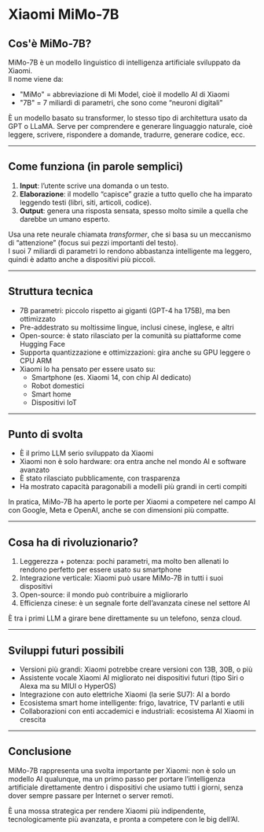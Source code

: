 # Xiaomi MiMo-7B

## Cos'è MiMo-7B?

MiMo-7B è un modello linguistico di intelligenza artificiale sviluppato da Xiaomi.  
Il nome viene da:

- "MiMo" = abbreviazione di Mi Model, cioè il modello AI di Xiaomi  
- "7B" = 7 miliardi di parametri, che sono come “neuroni digitali”

È un modello basato su transformer, lo stesso tipo di architettura usato da GPT o LLaMA.
Serve per comprendere e generare linguaggio naturale, cioè leggere, scrivere, rispondere a domande, tradurre, generare codice, ecc.

---

## Come funziona (in parole semplici)

1. **Input**: l’utente scrive una domanda o un testo.  
2. **Elaborazione**: il modello “capisce” grazie a tutto quello che ha imparato leggendo testi (libri, siti, articoli, codice).  
3. **Output**: genera una risposta sensata, spesso molto simile a quella che darebbe un umano esperto.

Usa una rete neurale chiamata *transformer*, che si basa su un meccanismo di “attenzione” (focus sui pezzi importanti del testo).  
I suoi 7 miliardi di parametri lo rendono abbastanza intelligente ma leggero, quindi è adatto anche a dispositivi più piccoli.

---

## Struttura tecnica

- 7B parametri: piccolo rispetto ai giganti (GPT-4 ha 175B), ma ben ottimizzato  
- Pre-addestrato su moltissime lingue, inclusi cinese, inglese, e altri  
- Open-source: è stato rilasciato per la comunità su piattaforme come Hugging Face  
- Supporta quantizzazione e ottimizzazioni: gira anche su GPU leggere o CPU ARM  
- Xiaomi lo ha pensato per essere usato su:
  - Smartphone (es. Xiaomi 14, con chip AI dedicato)  
  - Robot domestici  
  - Smart home  
  - Dispositivi IoT

---

## Punto di svolta

- È il primo LLM serio sviluppato da Xiaomi  
- Xiaomi non è solo hardware: ora entra anche nel mondo AI e software avanzato  
- È stato rilasciato pubblicamente, con trasparenza  
- Ha mostrato capacità paragonabili a modelli più grandi in certi compiti

In pratica, MiMo-7B ha aperto le porte per Xiaomi a competere nel campo AI con Google, Meta e OpenAI, anche se con dimensioni più compatte.

---

## Cosa ha di rivoluzionario?

1. Leggerezza + potenza: pochi parametri, ma molto ben allenati lo rendono perfetto per essere usato su smartphone  
2. Integrazione verticale: Xiaomi può usare MiMo-7B in tutti i suoi dispositivi  
3. Open-source: il mondo può contribuire a migliorarlo  
4. Efficienza cinese: è un segnale forte dell’avanzata cinese nel settore AI

È tra i primi LLM a girare bene direttamente su un telefono, senza cloud.

---

## Sviluppi futuri possibili

- Versioni più grandi: Xiaomi potrebbe creare versioni con 13B, 30B, o più  
- Assistente vocale Xiaomi AI migliorato nei dispositivi futuri (tipo Siri o Alexa ma su MIUI o HyperOS)  
- Integrazione con auto elettriche Xiaomi (la serie SU7): AI a bordo  
- Ecosistema smart home intelligente: frigo, lavatrice, TV parlanti e utili  
- Collaborazioni con enti accademici e industriali: ecosistema AI Xiaomi in crescita

---

## Conclusione

MiMo-7B rappresenta una svolta importante per Xiaomi: non è solo un modello AI qualunque, ma un primo passo per portare l’intelligenza artificiale direttamente dentro i dispositivi che usiamo tutti i giorni, senza dover sempre passare per Internet o server remoti.

È una mossa strategica per rendere Xiaomi più indipendente, tecnologicamente più avanzata, e pronta a competere con le big dell’AI.
